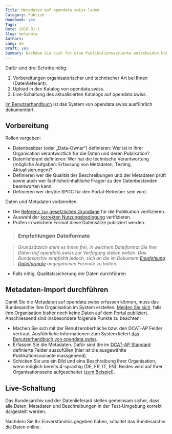 ```yaml
---
Title: Metadaten auf opendata.swiss laden
Category: Publish
Handbook: yes
Tags:
Date: 2016-01-1
Slug: metadata
Authors:
Lang: de
Draft: yes
Summary: Nachdem Sie sich für eine Publikationsvariante entscheiden haben, müssen Sie nun die Metadaten auf opendata.swiss laden.
---
```


Dafür sind drei Schritte nötig:

1. Vorbereitungen organisatorischer und technischer Art bei Ihnen (Datenlieferant).
2. Upload in den Katalog von opendata.swiss.
3. Live-Schaltung des aktualisierten Katalogs auf opendata.swiss.

[Im Benutzerhandbuch](/de/library/anleitung-datenpublisher) ist das System von opendata.swiss ausführlich dokumentiert.

## Vorbereitung

Rollen vergeben:

- Datenbesitzer (oder „Data-Owner“) definieren: Wer ist in Ihrer Organisation verantwortlich für die Daten und deren Publikation?
- Datenlieferant definieren: Wer hat die technische Verantwortung (mögliche Aufgaben: Erfassung von Metadaten, Testing, Aktualisierungen)?
- Definieren wer die Qualität der Beschreibungen und der Metadaten prüft sowie auch wer fachliche/inhaltliche Fragen zu den Datenbeständen beantworten kann.
- Definieren wer der/die SPOC für den Portal-Betreiber sein wird.

Daten und Metadaten vorbereiten:

- Die [Referenz zur gesetzlichen Grundlage](/de/prepare/frameworks) für die Publikation verifizieren.
- Auswahl der [korrekten Nutzungsbedingung](/de/prepare/terms) verifizieren.
- Prüfen in welchem Format diese Datensätze publiziert werden.

> ### Empfehlungen Dateiformate

> _Grundsätzlich steht es Ihnen frei, in welchem Dateiformat Sie Ihre Daten auf opendata.swiss zur Verfügung stellen wollen. Das Bundesarchiv empfiehlt jedoch, sich an die im Dokument [Empfehlung Dateiformate](/de/library/empfehlungen-formate) angegebenen Formate zu halten._

- Falls nötig, Qualitätssicherung der Daten durchführen

## Metadaten-Import durchführen

Damit Sie die Metadaten auf opendata.swiss erfassen können, muss das Bundesarchiv Ihre Organisation im System erstellen. [Melden Sie sich](mailto:opendata@bar.admin.ch), falls ihre Organisation bisher noch keine Daten auf dem Portal publiziert. Anschliessend sind insbesondere folgende Punkte zu beachten:

- Machen Sie sich mit der Benutzeroberfläche bzw. den DCAT-AP Felder vertraut. Ausführliche Informationen zum System liefert [das Benutzerhandbuch von opendata.swiss](/de/library/anleitung-datenpublisher).
- Erfassen Sie die Metadaten. Dafür sind die im [DCAT-AP Standard](/de/library/ch-dcat-ap) definierte Felder auszufüllen (hier ist die ausgewählte Publikationsvariante massgebend).
- Schicken Sie uns ein Bild und eine Beschreibung Ihrer Organisation, wenn möglich bereits 4-sprachig (DE, FR, IT, EN). Beides wird auf Ihrer Organisationsseite aufgeschaltet ([zum Beispiel](https://opendata.swiss/de/organization/schweizerisches-bundesarchiv-bar)).

## Live-Schaltung

Das Bundesarchiv und der Datenlieferant stellen gemeinsam sicher, dass alle Daten, Metadaten und Beschreibungen in der Test-Umgebung korrekt dargestellt werden.

Nachdem Sie Ihr Einverständnis gegeben haben, schaltet das Bundesarchiv die Daten online.
